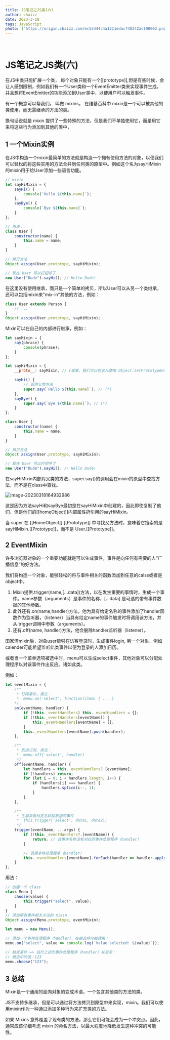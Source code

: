 ```yaml
---
title: JS笔记之JS类(六)
author: chaizz
date: 2023-3-18
tags: JavaScript
photo: ["https://origin.chaizz.com/ec55444c4a1211edac740242ac190002.png"]
---
```


​         

<!--more-->

# JS笔记之JS类(六)



在JS中类只能扩展一个类， 每个对象只能有一个[[prototype]],但是有些时候，会让人感到限制，例如我们有一个User类和一个EventEmitter类来实现事件生成，并且想将EventEmitter的功能添加到User类中，以便用户可以触发事件。

有一个概念可以帮我们， 叫做 mixins， 在维基百科中 mixin是一个可以被其他的类使用，而无需继承的方法的类。

换句话说就是 mixin 提供了一些特殊的方法，但是我们不单独使用它，而是用它来将这些行为添加到其他的类中，

## 1 一个Mixin实例

在JS中构造一个mixin最简单的方法就是构造一个拥有使用方法的对象，以便我们可以轻松的将这些实用的方法合并到任何类的原型中。例如这个名为sayHiMixin的mixin用于给User添加一些语言功能。

```js
// mixin
let sayHiMixin = {
    sayHi() {
        console(`Hello ${this.name}`);
    },
    sayBye() {
        console(`Bye ${this.name}`);
    }
};

// 用法：
class User {
    constructor(name) {
        this.name = name;
    }
}

// 拷贝方法
Object.assign(User.prototype, sayHiMixin);

// 现在 User 可以打招呼了
new User("Dude").sayHi(); // Hello Dude!
```

在这里没有使用继承，而只是一个简单的拷贝，所以User可以从另一个类继承，还可以包括mixin来"mix-in"其他的方法，例如：

```js
class User extends Person {
    // ...
}
Object.assign(User.prototype, sayHiMixin);
```

Mixin可以在自己的内部进行继承，例如：

```js
let sayMixin = {
    say(phrase) {
        console(phrase);
    }
};

let sayHiMixin = {
    __proto__: sayMixin, // (或者，我们可以在这儿使用 Object.setPrototypeOf 来设置原型)

    sayHi() {
        // 调用父类方法
        super.say(`Hello ${this.name}`); // (*)
    },
    sayBye() {
        super.say(`Bye ${this.name}`); // (*)
    }
};

class User {
    constructor(name) {
        this.name = name;
    }
}

// 拷贝方法
Object.assign(User.prototype, sayHiMixin);

// 现在 User 可以打招呼了
new User("Dude").sayHi(); // Hello Dude!
```



在sayHiMixin内部对父类的方法，super.say()的调用会在mixin的原型中查找方法，而不是在class中查找。

![image-20230318164932986](https://origin.chaizz.com/tc/image-20230318164932986.png)





这是因为方法sayHi和sayBye最初是在sayHiMixin中创建的，因此即使复制了他们，但是他们的[[homeObject]]内部属性扔引用的sayHiMixin。

当 super 在 [[HomeObject]].[[Prototype]] 中寻找父方法时，意味着它搜索的是 sayHiMixin.[[Prototype]]，而不是 User.[[Prototype]]。



## 2 EventMixin

许多浏览器对象的一个重要功能就是可以生成事件，事件是向任何有需要的人“广播信息”的好方法。

我们将构造一个对象，能够轻松的将与事件相关的函数添加到任意的calss或者是object中。

1. Mixin提供.trigger(name,[...data])方法，以在发生重要的事情时，生成一个事件。name参数（arguments）是事件的名称，[...data] 是可选的带有事件数据的其他参数。
2. 此外还有.on(name,handler)方法，他为具有给定名称的事件添加了handler函数作为监听器，（listener）当具有给定name的事件触发时将调用该方法，并从.trigger调用中参数（arguments）。
3. 还有.off(name, handler)方法，他会删除handler监听器（listener）。

田家湾mixin后，对象user能够在访客登录时，生成事件login, 另一个对象，例如calender可能希望监听此类事件以便为登录的人添加日历。

或者当一个菜单选项被选中时，menu可以生成select事件，其他对象可以分配处理程序以对该事件作出反应。诸如此类。

例如：

```js
let eventMixin = {
    /**
     * 订阅事件，用法：
     *  menu.on('select', function(item) { ... }
    */
    on(eventName, handler) {
        if (!this._eventHandlers) this._eventHandlers = {};
        if (!this._eventHandlers[eventName]) {
            this._eventHandlers[eventName] = [];
        }
        this._eventHandlers[eventName].push(handler);
    },

    /**
     * 取消订阅，用法：
     *  menu.off('select', handler)
     */
    off(eventName, handler) {
        let handlers = this._eventHandlers?.[eventName];
        if (!handlers) return;
        for (let i = 0; i < handlers.length; i++) {
            if (handlers[i] === handler) {
                handlers.splice(i--, 1);
            }
        }
    },

    /**
     * 生成具有给定名称和数据的事件
     *  this.trigger('select', data1, data2);
     */
    trigger(eventName, ...args) {
        if (!this._eventHandlers?.[eventName]) {
            return; // 该事件名称没有对应的事件处理程序（handler）
        }

        // 调用事件处理程序（handler）
        this._eventHandlers[eventName].forEach(handler => handler.apply(this, args));
    }
};
```

用法：

```js
// 创建一个 class
class Menu {
    choose(value) {
        this.trigger("select", value);
    }
}
// 添加带有事件相关方法的 mixin
Object.assign(Menu.prototype, eventMixin);

let menu = new Menu();

// 添加一个事件处理程序（handler），在被选择时被调用：
menu.on("select", value => console.log(`Value selected: ${value}`));

// 触发事件 => 运行上述的事件处理程序（handler）并显示：
// 被选中的值：123
menu.choose("123");
```





## 3 总结

Mixin是一个通用的面向对象的变成术语，一个包含其他类的方法的类。

JS不支持多继承，但是可以通过将方法拷贝到原型中来实现，mixin。我们可以使用mixin作为一种通过添加多种行为来扩充类的方法。

如果 Mixins 意外覆盖了现有类的方法，那么它们可能会成为一个冲突点。因此，通常应该仔细考虑 mixin 的命名方法，以最大程度地降低发生这种冲突的可能性。

























